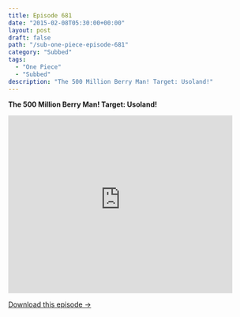 ```yaml
---
title: Episode 681
date: "2015-02-08T05:30:00+00:00"
layout: post
draft: false
path: "/sub-one-piece-episode-681"
category: "Subbed"
tags:
  - "One Piece"
  - "Subbed"
description: "The 500 Million Berry Man! Target: Usoland!"
---
```


**The 500 Million Berry Man! Target: Usoland!**

<iframe width="640" height="360" src="https://www.rapidvideo.com/e/G6FRPGBVTD" frameborder="0" marginwidth=0 marginheight=0 scrolling=no allowfullscreen style="max-width:90%;"></iframe>

<a href="http://ouo.io/qs/eCodkFEQ?s=https://www.rapidvideo.com/d/G6FRPGBVTD" class="styled_a">Download this episode →</a>

